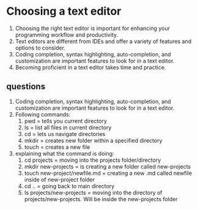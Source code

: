 # Choosing a text editor

1. Choosing the right text editor is important for enhancing your programming workflow and productivity.
2. Text editors are different from IDEs and offer a variety of features and options to consider.
3. Coding completion, syntax highlighting, auto-completion, and customization are important features to look for in a text editor.
4. Becoming proficient in a text editor takes time and practice. 

## questions

1. Coding completion, syntax highlighting, auto-completion, and customization are important features to look for in a text editor.
2. Following commands:
   1. pwd = tells you current directory
   2. ls = list all files in current directory
   3. cd = lets us navigate directories
   4. mkdir = creates new folder within a specified directory
   5. touch = creates a new file  
3. explaining what the command is doing:
   1. cd projects = moving into the projects folder/directory
   2. mkdir new-projects = is creating a new folder called new-projects
   3. touch new-project/newfile.md = creating a new .md called newfile inside of new-project folder
   4. cd .. = going back to main directory
   5. ls projects/new-projects = moving into the directory of projects/new-projects. Will be inside the new-projects folder
  

